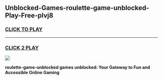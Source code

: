 
## Unblocked-Games-roulette-game-unblocked-Play-Free-plvj8
<h3>
<a href="https://premium76.site?title=roulette-game-unblocked&ref=19M">CLICK TO PLAY</a></h3>
<hr>

<h3>
<a href="https://premium76.site?title=roulette-game-unblocked&ref=19M">CLICK 2 PLAY</a>
  
</h3>

<a href="https://premium76.site?title=roulette-game-unblocked&ref=19M"><img src="https://clearcache.store/games.png"></a>


**roulette-game-unblocked games unblocked: Your Gateway to Fun and Accessible Online Gaming**
